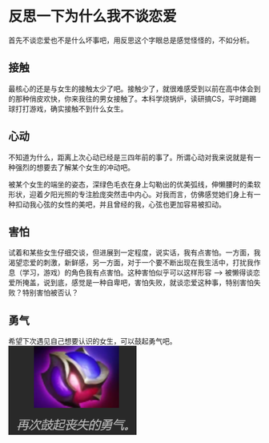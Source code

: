 # 反思一下为什么我不谈恋爱

首先不谈恋爱也不是什么坏事吧，用反思这个字眼总是感觉怪怪的，不如分析。

## 接触
最核心的还是与女生的接触太少了吧。接触少了，就很难感受到以前在高中体会到的那种俏皮欢快，你来我往的男女接触了。本科学烧锅炉，读研搞CS，平时踢踢球打打游戏，确实接触不到什么女生。

## 心动
不知道为什么，距离上次心动已经是三四年前的事了。所谓心动对我来说就是有一种强烈的想要去了解某个女生的冲动吧。

被某个女生的端坐的姿态，深绿色毛衣在身上勾勒出的优美弧线，伸懒腰时的柔软形状，迎着夕阳光照的专注脸庞突然击中内心。对我而言，仿佛感觉她们身上有一种扣动我心弦的女性的美吧，并且曾经的我，心弦也更加容易被扣动。

## 害怕
试着和某些女生仔细交谈，但进展到一定程度，说实话，我有点害怕。一方面，我渴望恋爱的刺激，新鲜感，另一方面，对于一个要不断出现在我生活中，打扰我作息（学习，游戏）的角色我有点害怕。这种害怕似乎可以这样形容 --> 被懒得谈恋爱所掩盖，说到底，感觉是一种自卑吧，害怕失败，就谈恋爱这种事，特别害怕失败？特别害怕被否认？

## 勇气
希望下次遇见自己想要认识的女生，可以鼓起勇气吧。
![Alt text](image.png)